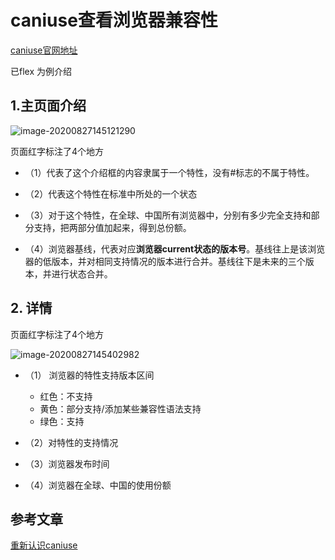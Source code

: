 # caniuse查看浏览器兼容性

[caniuse官网地址](https://caniuse.com/)

已flex 为例介绍

## 1.主页面介绍

![image-20200827145121290](https://abelsun-1256449468.cos.ap-beijing.myqcloud.com/image/image-20200827145121290.png)

页面红字标注了4个地方

- （1）代表了这个介绍框的内容隶属于一个特性，没有#标志的不属于特性。

- （2）代表这个特性在标准中所处的一个状态

-  （3）对于这个特性，在全球、中国所有浏览器中，分别有多少完全支持和部分支持，把两部分值加起来，得到总份额。

- （4）浏览器基线，代表对应**浏览器current状态的版本号**。基线往上是该浏览器的低版本，并对相同支持情况的版本进行合并。基线往下是未来的三个版本，并进行状态合并。

## 2. 详情

页面红字标注了4个地方

![image-20200827145402982](https://abelsun-1256449468.cos.ap-beijing.myqcloud.com/image/image-20200827145402982.png)



- （1） 浏览器的特性支持版本区间
  - 红色：不支持
  - 黄色：部分支持/添加某些兼容性语法支持
  - 绿色：支持

- （2）对特性的支持情况

- （3）浏览器发布时间

- （4）浏览器在全球、中国的使用份额

## 参考文章

[重新认识caniuse](https://juejin.im/post/6844903796817002503)

